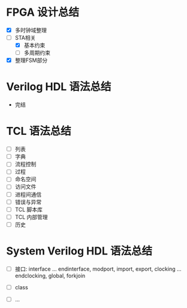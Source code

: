 
# FPGA 设计总结
- [x] 多时钟域整理
- [ ] STA相关
  - [x] 基本约束
  - [ ] 多周期约束
- [x] 整理FSM部分

# Verilog HDL 语法总结
* 完结

# TCL 语法总结
- [ ] 列表
- [ ] 字典
- [ ] 流程控制
- [ ] 过程
- [ ] 命名空间
- [ ] 访问文件
- [ ] 进程间通信
- [ ] 错误与异常
- [ ] TCL 脚本库
- [ ] TCL 内部管理
- [ ] 历史

# System Verilog HDL 语法总结
- [ ] 接口: interface ... endinterface, modport, import, export, clocking ... endclocking, global, forkjoin
- [ ] class
- [ ] ...

